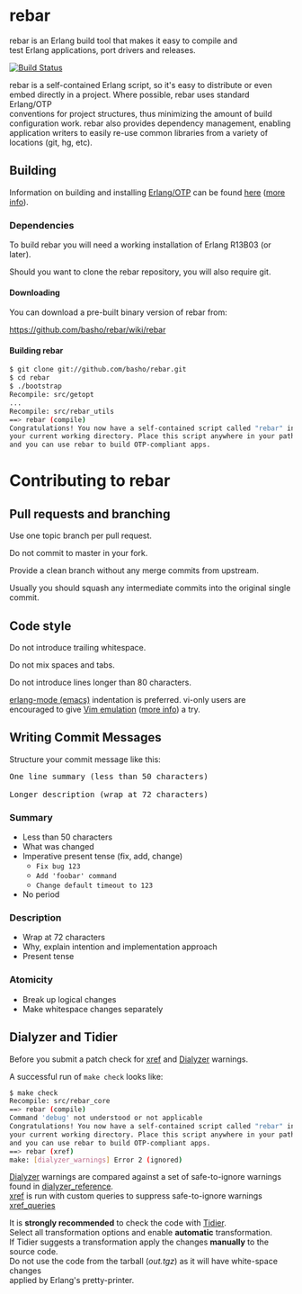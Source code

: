 rebar
=====

rebar is an Erlang build tool that makes it easy to compile and  
test Erlang applications, port drivers and releases.

[![Build Status](https://secure.travis-ci.org/basho/rebar.png?branch=master)](http://travis-ci.org/basho/rebar)

rebar is a self-contained Erlang script, so it's easy to distribute or even  
embed directly in a project. Where possible, rebar uses standard Erlang/OTP  
conventions for project structures, thus minimizing the amount of build  
configuration work. rebar also provides dependency management, enabling  
application writers to easily re-use common libraries from a variety of  
locations (git, hg, etc).

Building
--------

Information on building and installing [Erlang/OTP](http://www.erlang.org)
can be found [here](https://github.com/erlang/otp/wiki/Installation)
([more info](https://github.com/erlang/otp/blob/master/INSTALL.md)).

### Dependencies

To build rebar you will need a working installation of Erlang R13B03 (or
later).

Should you want to clone the rebar repository, you will also require git.

#### Downloading

You can download a pre-built binary version of rebar from:

https://github.com/basho/rebar/wiki/rebar

#### Building rebar

```sh
$ git clone git://github.com/basho/rebar.git
$ cd rebar
$ ./bootstrap
Recompile: src/getopt
...
Recompile: src/rebar_utils
==> rebar (compile)
Congratulations! You now have a self-contained script called "rebar" in
your current working directory. Place this script anywhere in your path
and you can use rebar to build OTP-compliant apps.
```


Contributing to rebar
=====================

Pull requests and branching
---------------------------

Use one topic branch per pull request.

Do not commit to master in your fork.

Provide a clean branch without any merge commits from upstream.

Usually you should squash any intermediate commits into the original single commit.

Code style
----------

Do not introduce trailing whitespace.

Do not mix spaces and tabs.

Do not introduce lines longer than 80 characters.

[erlang-mode (emacs)](http://www.erlang.org/doc/man/erlang.el.html) indentation is preferred.
vi-only users are encouraged to give [Vim emulation](http://emacswiki.org/emacs/Evil)
([more info](https://gitorious.org/evil/pages/Home)) a try.

Writing Commit Messages
-----------------------

Structure your commit message like this:

<pre>
One line summary (less than 50 characters)

Longer description (wrap at 72 characters)
</pre>

### Summary

* Less than 50 characters
* What was changed
* Imperative present tense (fix, add, change)
  * `Fix bug 123`
  * `Add 'foobar' command`
  * `Change default timeout to 123`
* No period

### Description

* Wrap at 72 characters
* Why, explain intention and implementation approach
* Present tense

### Atomicity

* Break up logical changes
* Make whitespace changes separately

Dialyzer and Tidier
-------------------

Before you submit a patch check for
[xref](http://www.erlang.org/doc/man/xref.html) and
[Dialyzer](http://www.erlang.org/doc/man/dialyzer.html)
warnings.

A successful run of ``make check`` looks like:

```sh
$ make check
Recompile: src/rebar_core
==> rebar (compile)
Command 'debug' not understood or not applicable
Congratulations! You now have a self-contained script called "rebar" in
your current working directory. Place this script anywhere in your path
and you can use rebar to build OTP-compliant apps.
==> rebar (xref)
make: [dialyzer_warnings] Error 2 (ignored)
```

[Dialyzer](http://www.erlang.org/doc/man/dialyzer.html) warnings are compared
against a set of safe-to-ignore warnings found in
[dialyzer_reference](https://raw.github.com/basho/rebar/master/dialyzer_reference).  
[xref](http://www.erlang.org/doc/man/xref.html) is run with custom queries
to suppress safe-to-ignore warnings
[xref_queries](https://raw.github.com/basho/rebar/master/rebar.config)

It is **strongly recommended** to check the code with
[Tidier](http://tidier.softlab.ntua.gr:20000/tidier/getstarted).  
Select all transformation options and enable **automatic**
transformation.  
If Tidier suggests a transformation apply the changes **manually**
to the source code.  
Do not use the code from the tarball (*out.tgz*) as it will have
white-space changes  
applied by Erlang's pretty-printer.
